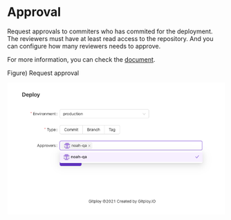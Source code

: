 # Approval

Request approvals to commiters who has commited for the deployment. The reviewers must have at least read access to the repository. And you can configure how many reviewers needs to approve.

For more information, you can check the [document](./deploy.yml.md).

Figure) Request approval

![Approval](../images/approval.png)
